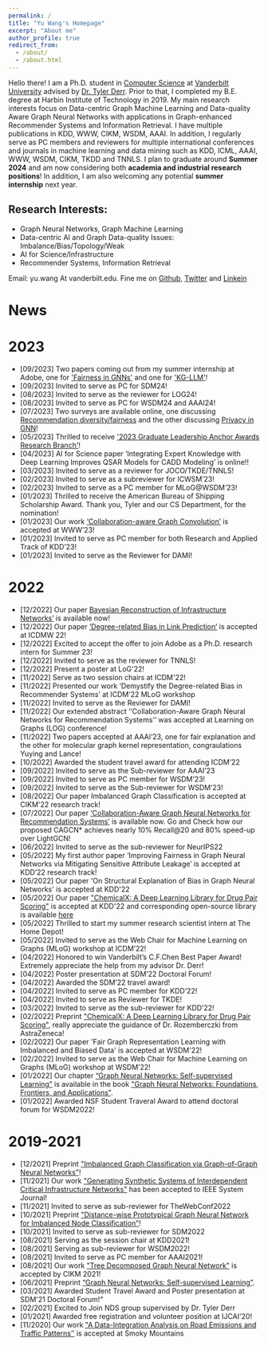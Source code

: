 ```yaml
---
permalink: /
title: "Yu Wang's Homepage"
excerpt: "About me"
author_profile: true
redirect_from: 
  - /about/
  - /about.html
---
```


Hello there! I am a Ph.D. student in [Computer Science](https://engineering.vanderbilt.edu/cs/) at [Vanderbilt University](https://vanderbilt.edu) advised by [Dr. Tyler Derr](https://www.cse.msu.edu/~derrtyle/). Prior to that, I completed my B.E. degree at Harbin Institute of Technology in 2019. My main research interests focus on Data-centric Graph Machine Learning and Data-quality Aware Graph Neural Networks with applications in Graph-enhanced Recommender Systems and Information Retrieval. I have multiple publications in KDD, WWW, CIKM, WSDM, AAAI. In addition, I regularly serve as PC members and reviewers for multiple international conferences and journals in machine learning and data mining such as KDD, ICML, AAAI, WWW, WSDM, CIKM, TKDD and TNNLS. I plan to graduate around **Summer 2024** and am now considering both **academia and industrial research positions**! In addition, I am also welcoming any potential **summer internship** next year.

Research Interests:
------
- Graph Neural Networks, Graph Machine Learning
- Data-centric AI and Graph Data-quality Issues: Imbalance/Bias/Topology/Weak
- AI for Science/Infrastructure
- Recommender Systems, Information Retrieval

Email: yu.wang At vanderbilt.edu. Fine me on [Github](https://github.com/YuWVandy), [Twitter](https://twitter.com/YuWVandy) and [Linkein](https://www.linkedin.com/in/yu-wang-63359a196/)

News
======
<h1 id="news">2023</h1>
<ul>
<li>[09/2023] Two papers coming out from my summer internship at Adobe, one for <a href='https://arxiv.org/abs/2307.03929'>'Fairness in GNNs'</a> and one for <a href='https://arxiv.org/abs/2308.11730'>'KG-LLM'</a>!</li>
<li>[09/2023] Invited to serve as PC for SDM24! </li>
<li>[08/2023] Invited to serve as the reviewer for LOG24! </li>
<li>[08/2023] Invited to serve as PC for WSDM24 and AAAI24! </li>
<li>[07/2023] Two surveys are available online, one discussing <a href='https://arxiv.org/abs/2307.04644'>Recommendation diversity/fairness</a> and the other discussing <a href='https://arxiv.org/abs/2308.16375'>Privacy in GNN</a>! </li>
<li>[05/2023] Thrilled to receive <a href='https://news.vanderbilt.edu/2023/08/04/five-students-receive-2023-graduate-leadership-anchor-awards'>'2023 Graduate Leadership Anchor Awards Research Branch'</a>! </li>
<li>[04/2023] AI for Science paper ‘Integrating Expert Knowledge with Deep Learning Improves QSAR Models for CADD Modeling’ is online!! </li>
<li>[03/2023] Invited to serve as a reviewer for JOCO/TKDE/TNNLS! </li>
<li>[02/2023] Invited to serve as a subreviewer for ICWSM’23! </li>
<li>[02/2023] Invited to serve as a PC member for MLoG@WSDM’23! </li>
<li>[01/2023] Thrilled to receive the American Bureau of Shipping Scholarship Award. Thank you, Tyler and our CS Department, for the nomination! </li>
<li>[01/2023] Our work <a href='https://arxiv.org/abs/2207.06221'>‘Collaboration-aware Graph Convolution’</a> is accepted at WWW’23! </li>
<li>[01/2023] Invited to serve as PC member for both Research and Applied Track of KDD’23! </li>    
<li>[01/2023] Invited to serve as the Reviewer for DAMI! </li>    
</ul>

<h1 id="news">2022</h1>
<ul>
<li>[12/2022] Our paper <a href='https://arxiv.org/abs/2211.15590'> Bayesian Reconstruction of Infrastructure Networks’</a> is available now! </li>
<li>[12/2022] Our paper <a href='https://ieeexplore.ieee.org/abstract/document/10031056'>‘Degree-related Bias in Link Prediction’</a> is accepted at ICDMW 22! </li>
<li>[12/2022] Excited to accept the offer to join Adobe as a Ph.D. research intern for Summer 23! </li>
<li>[12/2022] Invited to serve as the reviewer for TNNLS! </li>
<li>[12/2022] Present a poster at LoG'22! </li>
<li>[11/2022] Serve as two session chairs at ICDM'22! </li>
<li>[11/2022] Presented our work ‘Demystify the Degree-related Bias in Recommender Systems’ at ICDM’22 MLoG workshop </li>    
<li>[11/2022] Invited to serve as the Reviewer for DAMI! </li>
<li>[11/2022] Our extended abstract ‘‘Collaboration-Aware Graph Neural Networks for Recommendation Systems’’ was accepted at Learning on Graphs (LOG) conference! </li>
<li>[11/2022] Two papers accepted at AAAI’23, one for fair explanation and the other for molecular graph kernel representation, congraulations Yuying and Lance! </li>
<li>[10/2022] Awarded the student travel award for attending ICDM’22 </li>
<li>[09/2022] Invited to serve as the Sub-reviewer for AAAI’23 </li>
<li>[09/2022] Invited to serve as PC member for WSDM’23! </li>
<li>[09/2022] Invited to serve as the Sub-reviewer for WSDM’23! </li> 
<li>[08/2022] Our paper Imbalanced Graph Classification is accepted at CIKM'22 research track! </li>
<li>[07/2022] Our paper <a href='https://arxiv.org/abs/2207.06221'>‘Collaboration-Aware Graph Neural Networks for Recommendation Systems’</a> is available now. Go and Check how our proposed CAGCN* achieves nearly 10% Recall@20 and 80% speed-up over LightGCN! </li>
<li>[06/2022] Invited to serve as the sub-reviewer for NeurIPS22 </li>
<li>[05/2022] My first author paper ‘Improving Fairness in Graph Neural Networks via Mitigating Sensitive Attribute Leakage’ is accepted at KDD’22 research track! </li>
<li>[05/2022] Our paper 'On Structural Explanation of Bias in Graph Neural Networks' is accepted at KDD'22</li>
<li>[05/2022] Our paper <a href="https://arxiv.org/abs/2202.05240">"ChemicalX: A Deep Learning Library for Drug Pair Scoring"</a> is accepted at KDD'22 and corresponding open-source library is available <a href='https://github.com/astrazeneca/chemicalx'>here</a></li>
<li>[05/2022] Thrilled to start my summer research scientist intern at The Home Depot! </li>
<li>[05/2022] Invited to serve as the Web Chair for Machine Learning on Graphs (MLoG) workshop at ICDM’22! </li>
<li>[04/2022] Honored to win Vanderbilt’s C.F.Chen Best Paper Award! Extremely appreciate the help from my advisor Dr. Derr! </li>
<li>[04/2022] Poster presentation at SDM’22 Doctoral Forum! </li>
<li>[04/2022] Awarded the SDM’22 travel award! </li>
<li>[04/2022] Invited to serve as PC member for KDD’22! </li>
<li>[04/2022] Invited to serve as Reviewer for TKDE! </li>
<li>[03/2022] Invited to serve as the sub-reviewer for KDD’22! </li>
<li>[02/2022] Preprint <a href="https://arxiv.org/abs/2202.05240">"ChemicalX: A Deep Learning Library for Drug Pair Scoring"</a>, really appreciate the guidance of Dr. Rozemberczki from AstraZeneca! </li>
<li>[02/2022] Our paper 'Fair Graph Representation Learning with Imbalanced and Biased Data' is accepted at WSDM'22! </li>
<li>[02/2022] Invited to serve as the Web Chair for Machine Learning on Graphs (MLoG) workshop at WSDM’22!</li>
<li>[01/2022] Our chapter <a href="https://tylersnetwork.github.io/papers/ssl_for_gnns.pdf">“Graph Neural Networks: Self-supervised Learning”</a> is available in the book <a href="https://graph-neural-networks.github.io/">"Graph Neural Networks: Foundations, Frontiers, and Applications"</a>.</li>
<li>[01/2022] Awarded NSF Student Traveral Award to attend doctoral forum for WSDM2022!</li>
</ul>

<h1 id="news">2019-2021</h1>
<ul>
<li>[12/2021] Preprint <a href="https://arxiv.org/abs/2112.00238#">"Imbalanced Graph Classification via Graph-of-Graph Neural Networks"</a>! </li>
<li>[11/2021] Our work <a href="https://arxiv.org/abs/2111.12742#">"Generating Synthetic Systems of Interdependent Critical Infrastructure Networks"</a> has been accepted to IEEE System Journal! </li>
<li>[11/2021] Invited to serve as sub-reviewer for TheWebConf2022 </li>
<li>[10/2021] Preprint <a href="https://arxiv.org/abs/2110.12035#">"Distance-wise Prototypical Graph Neural Network for Imbalanced Node Classification"</a>! </li>
<li>[10/2021] Invited to serve as sub-reviewer for SDM2022 </li>
<li>[08/2021] Serving as the session chair at KDD2021!
<li>[08/2021] Serving as sub-reviewer for WSDM2022!
<li>[08/2021] Invited to serve as PC member for AAAI2021!
<li>[08/2021] Our work <a href="https://arxiv.org/abs/2108.11022">"Tree Decomposed Graph Neural Network"</a> is accepted by CIKM 2021! </li>
<li>[06/2021] Preprint <a href="https://tylersnetwork.github.io/papers/ssl_for_gnns.pdf">“Graph Neural Networks: Self-supervised Learning”</a>.</li>
<li>[03/2021] Awarded Student Travel Award and Poster presentation at SDM'21 Doctoral Forum!"
<li>[02/2021] Excited to Join NDS group supervised by Dr. Tyler Derr</li>    
<li>[01/2021] Awarded free registration and volunteer position at IJCAI'20!</li>
<li>[11/2020] Our work <a href="https://link.springer.com/chapter/10.1007/978-3-030-63393-6_34">"A Data-Integration Analysis on Road Emissions and Traffic Patterns’’</a> is accepted at Smoky Mountains 
